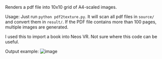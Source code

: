 Renders a pdf file into 10x10 grid of A4-scaled images.

Usage: Just run `python pdf2texture.py`. It will scan all pdf files in `source/` and convert them in `result/`.
If the PDF file contains more than 100 pages, multiple images are generated.

I used this to import a book into Neos VR. Not sure where this code can be useful.

Output example:
![image](result/동백꽃.png)